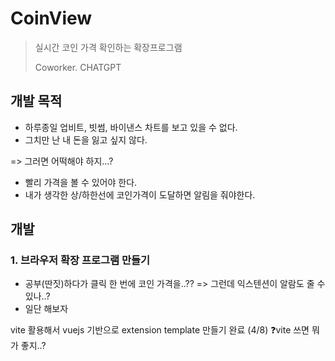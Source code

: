 # CoinView
> 실시간 코인 가격 확인하는 확장프로그램
> 
> Coworker. CHATGPT

## 개발 목적 
- 하루종일 업비트, 빗썸, 바이낸스 차트를 보고 있을 수 없다.
- 그치만 난 내 돈을 잃고 싶지 않다.

=> 그러면 어떡해야 하지...?

- 빨리 가격을 볼 수 있어야 한다.
- 내가 생각한 상/하한선에 코인가격이 도달하면 알림을 줘야한다.

## 개발
### 1. 브라우저 확장 프로그램 만들기
- 공부(딴짓)하다가 클릭 한 번에 코인 가격을..??
=> 그런데 익스텐션이 알람도 줄 수 있나..?
- 일단 해보자


vite 활용해서 vuejs 기반으로 extension template 만들기 완료 (4/8)
❓vite 쓰면 뭐가 좋지..?


